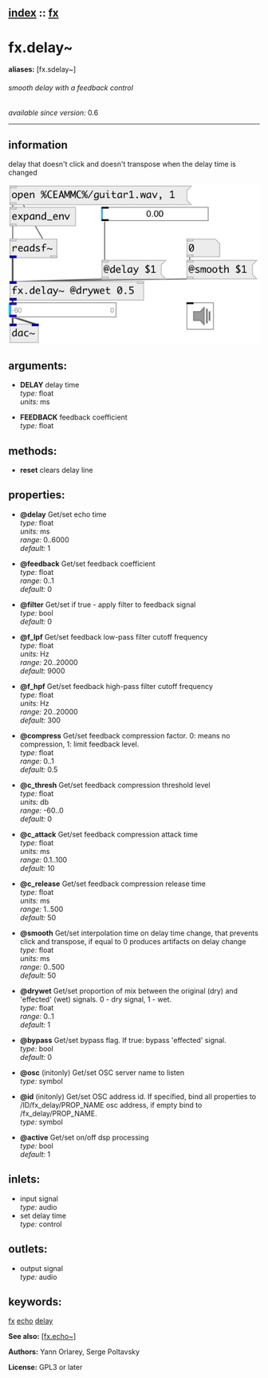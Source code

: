 [index](index.html) :: [fx](category_fx.html)
---

# fx.delay~
**aliases:** [fx.sdelay\~]


###### smooth delay with a feedback control

*available since version:* 0.6

---


## information
delay that doesn&#39;t click and doesn&#39;t transpose when the delay time is changed


[![example](../examples/img/fx.delay~.jpg)](../examples/pd/fx.delay~.pd)



## arguments:

* **DELAY**
delay time<br>
_type:_ float<br>
_units:_ ms<br>

* **FEEDBACK**
feedback coefficient<br>
_type:_ float<br>



## methods:

* **reset**
clears delay line<br>




## properties:

* **@delay** 
Get/set echo time<br>
_type:_ float<br>
_units:_ ms<br>
_range:_ 0..6000<br>
_default:_ 1<br>

* **@feedback** 
Get/set feedback coefficient<br>
_type:_ float<br>
_range:_ 0..1<br>
_default:_ 0<br>

* **@filter** 
Get/set if true - apply filter to feedback signal<br>
_type:_ bool<br>
_default:_ 0<br>

* **@f_lpf** 
Get/set feedback low-pass filter cutoff frequency<br>
_type:_ float<br>
_units:_ Hz<br>
_range:_ 20..20000<br>
_default:_ 9000<br>

* **@f_hpf** 
Get/set feedback high-pass filter cutoff frequency<br>
_type:_ float<br>
_units:_ Hz<br>
_range:_ 20..20000<br>
_default:_ 300<br>

* **@compress** 
Get/set feedback compression factor. 0: means no compression, 1: limit feedback level.<br>
_type:_ float<br>
_range:_ 0..1<br>
_default:_ 0.5<br>

* **@c_thresh** 
Get/set feedback compression threshold level<br>
_type:_ float<br>
_units:_ db<br>
_range:_ -60..0<br>
_default:_ 0<br>

* **@c_attack** 
Get/set feedback compression attack time<br>
_type:_ float<br>
_units:_ ms<br>
_range:_ 0.1..100<br>
_default:_ 10<br>

* **@c_release** 
Get/set feedback compression release time<br>
_type:_ float<br>
_units:_ ms<br>
_range:_ 1..500<br>
_default:_ 50<br>

* **@smooth** 
Get/set interpolation time on delay time change, that prevents click and transpose, if
equal to 0 produces artifacts on delay change<br>
_type:_ float<br>
_units:_ ms<br>
_range:_ 0..500<br>
_default:_ 50<br>

* **@drywet** 
Get/set proportion of mix between the original (dry) and &#39;effected&#39; (wet) signals. 0 -
dry signal, 1 - wet.<br>
_type:_ float<br>
_range:_ 0..1<br>
_default:_ 1<br>

* **@bypass** 
Get/set bypass flag. If true: bypass &#39;effected&#39; signal.<br>
_type:_ bool<br>
_default:_ 0<br>

* **@osc** (initonly)
Get/set OSC server name to listen<br>
_type:_ symbol<br>

* **@id** (initonly)
Get/set OSC address id. If specified, bind all properties to /ID/fx_delay/PROP_NAME osc
address, if empty bind to /fx_delay/PROP_NAME.<br>
_type:_ symbol<br>

* **@active** 
Get/set on/off dsp processing<br>
_type:_ bool<br>
_default:_ 1<br>



## inlets:

* input signal<br>
_type:_ audio
* set delay time<br>
_type:_ control



## outlets:

* output signal<br>
_type:_ audio



## keywords:

[fx](keywords/fx.html)
[echo](keywords/echo.html)
[delay](keywords/delay.html)



**See also:**
[\[fx.echo~\]](fx.echo~.html)




**Authors:** Yann Orlarey, Serge Poltavsky




**License:** GPL3 or later





